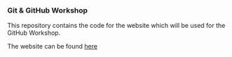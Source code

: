 ### Git & GitHub Workshop
This repository contains the code for the website which will be used for the GitHub Workshop.

The website can be found [here](https://devbytes-community.netlify.com/) 
